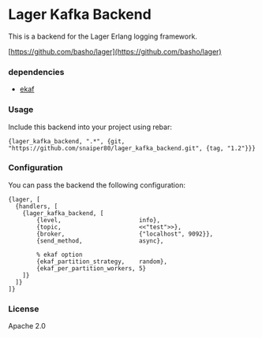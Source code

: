 # Lager Kafka Backend

This is a backend for the Lager Erlang logging framework.

[https://github.com/basho/lager](https://github.com/basho/lager)

### dependencies
- [ekaf](https://github.com/helpshift/ekaf)

### Usage

Include this backend into your project using rebar:

    {lager_kafka_backend, ".*", {git, "https://github.com/snaiper80/lager_kafka_backend.git", {tag, "1.2"}}}

### Configuration

You can pass the backend the following configuration:

    {lager, [
      {handlers, [
        {lager_kafka_backend, [
            {level,                      info},
            {topic,                      <<"test">>},
            {broker,                     {"localhost", 9092}},
            {send_method,                async},

            % ekaf option
            {ekaf_partition_strategy,    random},
            {ekaf_per_partition_workers, 5}
        ]}
      ]}
    ]}

### License

Apache 2.0